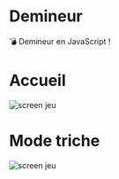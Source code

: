 # Demineur
💣 Demineur en JavaScript !

# Accueil
![screen jeu](https://media.discordapp.net/attachments/671292077870415872/915254756950286427/unknown.png?width=497&height=601)


# Mode triche
![screen jeu](https://media.discordapp.net/attachments/671292077870415872/915253930026467358/unknown.png?width=670&height=601)
